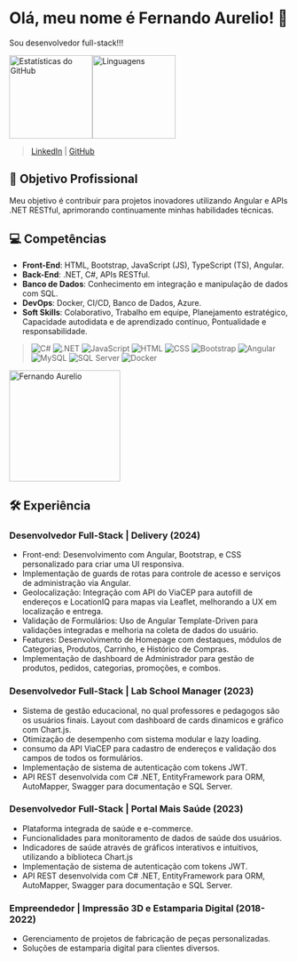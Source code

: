 
# Olá, meu nome é Fernando Aurelio! 👋
Sou desenvolvedor full-stack!!! 

<div align="left">
  <div style="display: flex; flex-wrap: wrap;">
    <a href="https://github.com/FeReDragon">
      <img height="150em" src="https://github-readme-stats.vercel.app/api?username=FeReDragon&show_icons=true&theme=dark&include_all_commits=true&count_private=true" alt="Estatísticas do GitHub"/>
    </a>
    <a href="https://github.com/FeReDragon">
      <img height="150em" src="https://github-readme-stats.vercel.app/api/top-langs/?username=FeReDragon&layout=compact&theme=dark" alt="Linguagens"/>
    </a>
  </div>
</div>

> [LinkedIn](www.linkedin.com/in/fernando-montanari-aurélio-a12235254) | [GitHub](https://github.com/FeReDragon)


## 🎯 Objetivo Profissional
Meu objetivo é contribuir para projetos inovadores utilizando Angular e APIs .NET RESTful, aprimorando continuamente minhas habilidades técnicas.

## 💻 Competências
- **Front-End**: HTML, Bootstrap, JavaScript (JS), TypeScript (TS), Angular.
- **Back-End**: .NET, C#, APIs RESTful.
- **Banco de Dados**: Conhecimento em integração e manipulação de dados com SQL.
- **DevOps**: Docker, CI/CD, Banco de Dados, Azure.
- **Soft Skills**: Colaborativo, Trabalho em equipe, Planejamento estratégico, Capacidade autodidata e de aprendizado contínuo, Pontualidade e responsabilidade.
>![C#](https://img.shields.io/badge/-C%23-purple?style=flat&logo=csharp&logoColor=white)
![.NET](https://img.shields.io/badge/-.NET-blueviolet?style=flat&logo=.net&logoColor=white)
![JavaScript](https://img.shields.io/badge/-JavaScript-yellow?style=flat&logo=javascript&logoColor=white)
![HTML](https://img.shields.io/badge/-HTML5-orange?style=flat&logo=html5&logoColor=white)
![CSS](https://img.shields.io/badge/-CSS3-blue?style=flat&logo=css3&logoColor=white)
![Bootstrap](https://img.shields.io/badge/-Bootstrap-purple?style=flat&logo=bootstrap&logoColor=white)
![Angular](https://img.shields.io/badge/-Angular-red?style=flat&logo=angular&logoColor=white)
![MySQL](https://img.shields.io/badge/-MySQL-blue?style=flat&logo=mysql&logoColor=white)
![SQL Server](https://img.shields.io/badge/-SQL%20Server-lightgrey?style=flat&logo=microsoft-sql-server&logoColor=white)
![Docker](https://img.shields.io/badge/-Docker-blue?style=flat&logo=docker&logoColor=white)

<img src="https://res.cloudinary.com/jerrick/image/upload/fl_progressive,q_auto,w_1024/5f98144f1e98b8001c94b531.png" width="200" height="200" alt="Fernando Aurelio"/>

## 🛠️ Experiência 

### Desenvolvedor Full-Stack | Delivery (2024)
- Front-end: Desenvolvimento com Angular, Bootstrap, e CSS personalizado para criar uma UI responsiva.
- Implementação de guards de rotas para controle de acesso e serviços de administração via Angular.
- Geolocalização: Integração com API do ViaCEP para autofill de endereços e LocationIQ para mapas via Leaflet, melhorando a UX em localização e entrega.
- Validação de Formulários: Uso de Angular Template-Driven para validações integradas e melhoria na coleta de dados do usuário.
- Features: Desenvolvimento de Homepage com destaques, módulos de Categorias, Produtos, Carrinho, e Histórico de Compras.
- Implementação de dashboard de Administrador para gestão de produtos, pedidos, categorias, promoções, e combos.

### Desenvolvedor Full-Stack | Lab School Manager (2023)
- Sistema de gestão educacional, no qual professores e pedagogos são os usuários finais. Layout com dashboard de cards dinamicos e gráfico com Chart.js.
- Otimização de desempenho com sistema modular e lazy loading.
- consumo da API ViaCEP para cadastro de endereços e validação dos campos de todos os formulários.
- Implementação de sistema de autenticação com tokens JWT.
- API REST desenvolvida com C# .NET, EntityFramework para ORM, AutoMapper, Swagger para documentação e SQL Server.

### Desenvolvedor Full-Stack  | Portal Mais Saúde (2023)
- Plataforma integrada de saúde e e-commerce.
- Funcionalidades para monitoramento de dados de saúde dos usuários.
- Indicadores de saúde através de gráficos interativos e intuitivos, utilizando a biblioteca Chart.js
- Implementação de sistema de autenticação com tokens JWT.
- API REST desenvolvida com C# .NET, EntityFramework para ORM, AutoMapper, Swagger para documentação e SQL Server.

### Empreendedor | Impressão 3D e Estamparia Digital (2018-2022)
- Gerenciamento de projetos de fabricação de peças personalizadas.
- Soluções de estamparia digital para clientes diversos.





